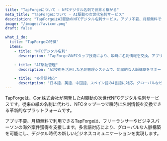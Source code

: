 ```yaml
---
title: "TapForgeについて - NFCデジタル名刺で世界と繋がる"
meta_title: "TapForgeについて - AI駆動の次世代名刺サービス"
description: "TapForgeはAI駆動のNFCデジタル名刺サービス。アプリ不要、月額無料で世界と繋がる。フリーランサーの海外案件獲得を支援する次世代名刺プラットフォーム。"
image: "/images/favicon.png"
draft: false

what_i_do:
  title: "TapForgeの特徴"
  items:
    - title: "NFCデジタル名刺"
      description: "TapForgeのNFCタップ技術により、瞬時に名刺情報を交換。アプリ不要で簡単操作。"

    - title: "AI駆動管理"
      description: "AI技術を活用した名刺管理システムで、効率的な人脈構築をサポート。"

    - title: "多言語対応"
      description: "日本語、英語、中国語、スペイン語の4言語に対応。グローバルなビジネス展開を支援。"
---
```


TapForgeは、Cor.株式会社が開発したAI駆動の次世代NFCデジタル名刺サービスです。従来の紙の名刺に代わり、NFCタップ一つで瞬時に名刺情報を交換できる革新的なプラットフォームです。

アプリ不要、月額無料で利用できるTapForgeは、フリーランサーやビジネスパーソンの海外案件獲得を支援します。多言語対応により、グローバルな人脈構築を可能にし、デジタル時代の新しいビジネスコミュニケーションを実現します。